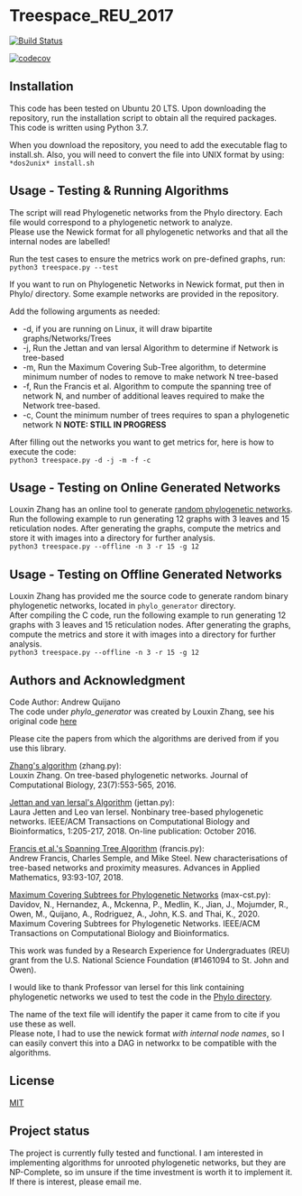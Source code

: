 # Treespace_REU_2017
[![Build Status](https://travis-ci.com/AndrewQuijano/Treespace_REU_2017.svg?branch=main)](https://travis-ci.com/AndrewQuijano/Treespace_REU_2017)

[![codecov](https://codecov.io/gh/AndrewQuijano/Treespace_REU_2017/branch/main/graph/badge.svg?token=DG1IUGC12E)](https://codecov.io/gh/AndrewQuijano/Treespace_REU_2017)

## Installation
This code has been tested on Ubuntu 20 LTS. Upon downloading the repository, run the installation script to obtain all the required packages. This code is written using Python 3.7.

When you download the repository, you need to add the executable flag to install.sh. Also, you will need to convert the file into UNIX format by using:  
`*dos2unix* install.sh`

## Usage - Testing & Running Algorithms
The script will read Phylogenetic networks from the Phylo directory. Each file would correspond to a phylogenetic network to analyze.  
Please use the Newick format for all phylogenetic networks and that all the internal nodes are labelled!

Run the test cases to ensure the metrics work on pre-defined graphs, run:  
`python3 treespace.py --test`

If you want to run on Phylogenetic Networks in Newick format, put then in Phylo/ directory. Some example networks are provided in the repository.

Add the following arguments as needed:  
* -d, if you are running on Linux, it will draw bipartite graphs/Networks/Trees
* -j, Run the Jettan and van Iersal Algorithm to determine if Network is tree-based
* -m, Run the Maximum Covering Sub-Tree algorithm, to determine minimum number of nodes to remove to make network N tree-based
* -f, Run the Francis et al. Algorithm to compute the spanning tree of network N, and number of additional leaves required to make the Network tree-based.
* -c, Count the minimum number of trees requires to span a phylogenetic network N **NOTE: STILL IN PROGRESS**

After filling out the networks you want to get metrics for, here is how to execute the code:  
`python3 treespace.py -d -j -m -f -c`

## Usage - Testing on Online Generated Networks
Louxin Zhang has an online tool to generate [random phylogenetic networks](http://phylnet.univ-mlv.fr/tools/randomNtkGenerator.php).
Run the following example to run generating 12 graphs with 3 leaves and 15 reticulation nodes. 
After generating the graphs, compute the metrics and store it with images into a directory for further analysis.  
`python3 treespace.py --offline -n 3 -r 15 -g 12`

## Usage - Testing on Offline Generated Networks
Louxin Zhang has provided me the source code to generate random binary phylogenetic networks, located in `phylo_generator` directory.  
After compiling the C code, run the following example to run generating 12 graphs with 3 leaves and 15 
reticulation nodes. After generating the graphs, compute the metrics and store it with images into a directory for further analysis.  
`python3 treespace.py --offline -n 3 -r 15 -g 12`

## Authors and Acknowledgment
Code Author: Andrew Quijano  
The code under *phylo_generator* was created by Louxin Zhang, see his original code [here](https://github.com/LX-Zhang/Phylogenetic-Networks)  

Please cite the papers from which the algorithms are derived from if you use this library.  

[Zhang's algorithm](https://arxiv.org/abs/1509.01663) (zhang.py):  
Louxin Zhang. On tree-based phylogenetic networks. Journal of Computational Biology, 23(7):553-565, 2016.  

[Jettan and van Iersal's Algorithm](https://arxiv.org/abs/1601.04974) (jettan.py):  
Laura Jetten and Leo van Iersel. Nonbinary tree-based phylogenetic networks. IEEE/ACM Transactions on Computational Biology and Bioinformatics, 1:205-217, 2018. On-line publication: October 2016.

[Francis et al.'s Spanning Tree Algorithm](https://arxiv.org/abs/1611.04225) (francis.py):  
Andrew Francis, Charles Semple, and Mike Steel. New characterisations of tree-based networks and proximity measures. Advances in Applied Mathematics, 93:93-107, 2018.  

[Maximum Covering Subtrees for Phylogenetic Networks](https://arxiv.org/abs/2009.12413) (max-cst.py):  
Davidov, N., Hernandez, A., Mckenna, P., Medlin, K., Jian, J., Mojumder, R., Owen, M., Quijano, A., Rodriguez, A., John, K.S. and Thai, K., 2020. Maximum Covering Subtrees for Phylogenetic Networks. IEEE/ACM Transactions on Computational Biology and Bioinformatics.

This work was funded by a Research Experience for Undergraduates (REU) grant from the U.S. National Science Foundation (#1461094 to St. John and Owen).  

I would like to thank Professor van Iersel for this link containing phylogenetic networks we used to test the code in the [Phylo directory](http://phylnet.univ-mlv.fr/recophync/networkDraw.php).


The name of the text file will identify the paper it came from to cite if you use these as well.  
Please note, I had to use the newick format *with internal node names*, so I can easily convert this into a DAG in networkx to be compatible with the algorithms.

## License
[MIT](https://choosealicense.com/licenses/mit/)

## Project status
The project is currently fully tested and functional. I am interested in implementing algorithms for unrooted phylogenetic networks, but they are NP-Complete, so im unsure if the time investment is worth it to implement it. If there is interest, please email me.

